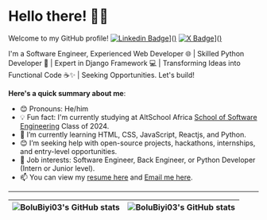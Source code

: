 # Hello there! 👋🏾
Welcome to my GitHub profile!
 [![Linkedin Badge](https://img.shields.io/badge/-BoluBiyi03-blue?style=for-the-badge&logo=Linkedin&logoColor=white&link=[)](https://www.linkedin.com/in/oluwabiyi-boluwatife-71725719a/)]([)](https://www.linkedin.com/in/oluwabiyi-boluwatife-71725719a/) [![X Badge](https://img.shields.io/badge/-BoluBiyi03-000000?style=for-the-badge&logo=x&logoColor=white&link=[)](https://x.com/oluwaobj?s=21)]([)](https://x.com/oluwaobj?s=21)

I'm a Software Engineer, Experienced Web Developer 🌐 | Skilled Python Developer 🐍 | Expert in Django Framework 💻 | Transforming Ideas into Functional Code ☕️✨ | Seeking Opportunities. Let's build!

**Here's a quick summary about me**:

- 😊 Pronouns: He/him
- 💡 Fun fact: I'm currently studying at AltSchool Africa [School of Software Engineering](https://altschoolafrica.com/schools/engineering) Class of 2024.
- 🌱 I’m currently learning HTML, CSS, JavaScript, Reactjs, and Python.
- 😊 I’m seeking help with open-source projects, hackathons, internships, and entry-level opportunities.
- 💼 Job interests: Software Engineer, Back Engineer, or Python Developer (Intern or Junior level).
- 📫 You can view my [resume here](https://zadvajr.github.io/web-based-resume/) and [Email me here](mailto:objas9@gmail.com).

---

| <img align="center" src="https://github-readme-stats.vercel.app/api?username=BoluBiyi03&show_icons=true&include_all_commits=true&hide_border=true" alt="BoluBiyi03's GitHub stats" /> | <img align="center" src="https://github-readme-stats.vercel.app/api/top-langs/?username=BoluBiyi03&langs_count=8&layout=compact&hide_border=true" alt="BoluBiyi03's GitHub stats" /> |
| ------------- | ------------- |
